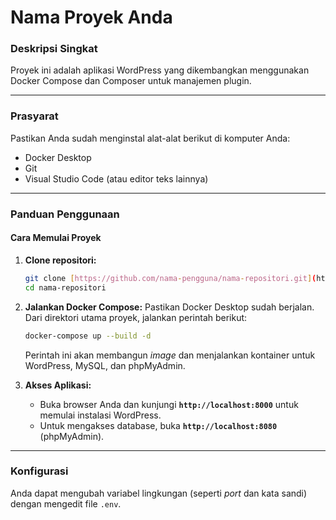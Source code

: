 # Nama Proyek Anda
### Deskripsi Singkat
Proyek ini adalah aplikasi WordPress yang dikembangkan menggunakan Docker Compose dan Composer untuk manajemen plugin.

---
### Prasyarat
Pastikan Anda sudah menginstal alat-alat berikut di komputer Anda:
- Docker Desktop
- Git
- Visual Studio Code (atau editor teks lainnya)

---
### Panduan Penggunaan
#### Cara Memulai Proyek
1.  **Clone repositori:**
    ```bash
    git clone [https://github.com/nama-pengguna/nama-repositori.git](https://github.com/nama-pengguna/nama-repositori.git)
    cd nama-repositori
    ```

2.  **Jalankan Docker Compose:**
    Pastikan Docker Desktop sudah berjalan. Dari direktori utama proyek, jalankan perintah berikut:
    ```bash
    docker-compose up --build -d
    ```
    Perintah ini akan membangun _image_ dan menjalankan kontainer untuk WordPress, MySQL, dan phpMyAdmin.

3.  **Akses Aplikasi:**
    * Buka browser Anda dan kunjungi **`http://localhost:8000`** untuk memulai instalasi WordPress.
    * Untuk mengakses database, buka **`http://localhost:8080`** (phpMyAdmin).

---
### Konfigurasi
Anda dapat mengubah variabel lingkungan (seperti _port_ dan kata sandi) dengan mengedit file `.env`.
